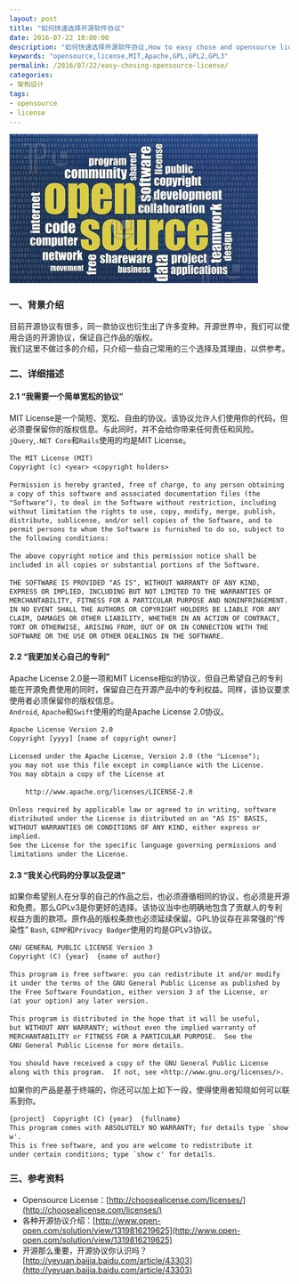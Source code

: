 ```yaml
---
layout: post
title: "如何快速选择开源软件协议"
date: 2016-07-22 10:00:00
description: "如何快速选择开源软件协议,How to easy chose and opensource license for your project"
keywords: "opensource,license,MIT,Apache,GPL,GPL2,GPL3"
permalink: /2016/07/22/easy-chosing-opensource-license/
categories:
- 架构设计
tags:
- opensource
- license
---
```


![](/images/2016-07-22-easy-chosing-opensource-license/14691964599348.jpg)

### 一、背景介绍
目前开源协议有很多，同一款协议也衍生出了许多变种。开源世界中，我们可以使用合适的开源协议，保证自己作品的版权。   
我们这里不做过多的介绍，只介绍一些自己常用的三个选择及其理由，以供参考。

### 二、详细描述

#### 2.1 “我需要一个简单宽松的协议”  
MIT License是一个简短、宽松、自由的协议。该协议允许人们使用你的代码，但必须要保留你的版权信息。与此同时，并不会给你带来任何责任和风险。`jQuery`,`.NET Core`和`Rails`使用的均是MIT License。

```
The MIT License (MIT)
Copyright (c) <year> <copyright holders>

Permission is hereby granted, free of charge, to any person obtaining a copy of this software and associated documentation files (the "Software"), to deal in the Software without restriction, including without limitation the rights to use, copy, modify, merge, publish, distribute, sublicense, and/or sell copies of the Software, and to permit persons to whom the Software is furnished to do so, subject to the following conditions:

The above copyright notice and this permission notice shall be included in all copies or substantial portions of the Software.

THE SOFTWARE IS PROVIDED "AS IS", WITHOUT WARRANTY OF ANY KIND, EXPRESS OR IMPLIED, INCLUDING BUT NOT LIMITED TO THE WARRANTIES OF MERCHANTABILITY, FITNESS FOR A PARTICULAR PURPOSE AND NONINFRINGEMENT. IN NO EVENT SHALL THE AUTHORS OR COPYRIGHT HOLDERS BE LIABLE FOR ANY CLAIM, DAMAGES OR OTHER LIABILITY, WHETHER IN AN ACTION OF CONTRACT, TORT OR OTHERWISE, ARISING FROM, OUT OF OR IN CONNECTION WITH THE SOFTWARE OR THE USE OR OTHER DEALINGS IN THE SOFTWARE.
```

#### 2.2 “我更加关心自己的专利”
Apache License 2.0是一项和MIT License相似的协议，但自己希望自己的专利能在开源免费使用的同时，保留自己在开源产品中的专利权益。同样，该协议要求使用者必须保留你的版权信息。  
`Android`, `Apache`和`Swift`使用的均是Apache License 2.0协议。

```
Apache License Version 2.0
Copyright [yyyy] [name of copyright owner]

Licensed under the Apache License, Version 2.0 (the "License");
you may not use this file except in compliance with the License.
You may obtain a copy of the License at

    http://www.apache.org/licenses/LICENSE-2.0

Unless required by applicable law or agreed to in writing, software
distributed under the License is distributed on an "AS IS" BASIS,
WITHOUT WARRANTIES OR CONDITIONS OF ANY KIND, either express or implied.
See the License for the specific language governing permissions and
limitations under the License.
```

#### 2.3 “我关心代码的分享以及促进”
如果你希望别人在分享的自己的作品之后，也必须遵循相同的协议，也必须是开源和免费。那么GPLv3是你更好的选择。该协议当中也明确地包含了贡献人的专利权益方面的款项。原作品的版权条款也必须延续保留。GPL协议存在非常强的“传染性”
`Bash`, `GIMP`和`Privacy Badger`使用的均是GPLv3协议。

```
GNU GENERAL PUBLIC LICENSE Version 3
Copyright (C) {year}  {name of author}

This program is free software: you can redistribute it and/or modify
it under the terms of the GNU General Public License as published by
the Free Software Foundation, either version 3 of the License, or
(at your option) any later version.

This program is distributed in the hope that it will be useful,
but WITHOUT ANY WARRANTY; without even the implied warranty of
MERCHANTABILITY or FITNESS FOR A PARTICULAR PURPOSE.  See the
GNU General Public License for more details.

You should have received a copy of the GNU General Public License
along with this program.  If not, see <http://www.gnu.org/licenses/>.
```

如果你的产品是基于终端的，你还可以加上如下一段，使得使用者知晓如何可以联系到你。

```
{project}  Copyright (C) {year}  {fullname}
This program comes with ABSOLUTELY NO WARRANTY; for details type `show w'.
This is free software, and you are welcome to redistribute it
under certain conditions; type `show c' for details.
```

### 三、参考资料
- Opensource License：[http://choosealicense.com/licenses/](http://choosealicense.com/licenses/)
- 各种开源协议介绍：[http://www.open-open.com/solution/view/1319816219625](http://www.open-open.com/solution/view/1319816219625)
- 开源那么重要，开源协议你认识吗？[http://yeyuan.baijia.baidu.com/article/43303](http://yeyuan.baijia.baidu.com/article/43303)

